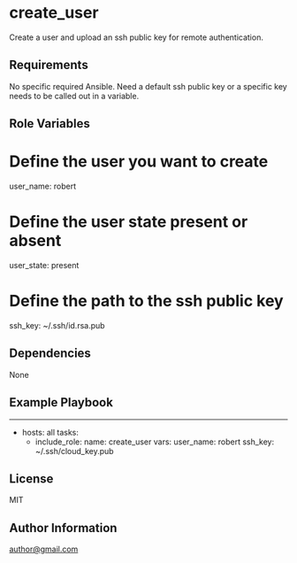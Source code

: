 create_user
=========
Create a user and upload an ssh public key for remote authentication.


Requirements
------------
No specific required Ansible.
Need a default ssh public key or a specific key needs to be called out in a variable.


Role Variables
--------------
# Define the user you want to create
user_name: robert
# Define the user state present or absent
user_state: present
# Define the path to the ssh public key
ssh_key: ~/.ssh/id.rsa.pub 


Dependencies
------------
None


Example Playbook
----------------
---
- hosts: all
  tasks:
     - include_role:
         name: create_user
       vars:
         user_name: robert
         ssh_key: ~/.ssh/cloud_key.pub


License
-------
MIT


Author Information
------------------
author@gmail.com
